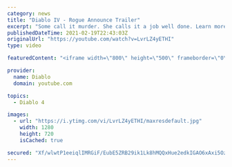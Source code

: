 ```yaml
---
category: news
title: "Diablo IV - Rogue Announce Trailer"
excerpt: "Some call it murder. She calls it a job well done. Learn more at Diablo4.com The Rogue is the newest addition to the Diablo IV campfire, combining range and ..."
publishedDateTime: 2021-02-19T22:43:03Z
originalUrl: "https://youtube.com/watch?v=LvrLZ4yETHI"
type: video

featuredContent: "<iframe width=\"800\" height=\"500\" frameborder=\"0\" src=\"https://www.youtube.com/embed/LvrLZ4yETHI\" allow=\"accelerometer; autoplay; encrypted-media; gyroscope; picture-in-picture\" allowfullscreen></iframe>"

provider:
  name: Diablo
  domain: youtube.com

topics:
  - Diablo 4

images:
  - url: "https://i.ytimg.com/vi/LvrLZ4yETHI/maxresdefault.jpg"
    width: 1280
    height: 720
    isCached: true

secured: "Xf/wlwtP1eeiqlIMRGiF/EubE5ZRB29ik1Lk8hMQQxHue2edkIGAO6xAxi5Oz3caEE0HfqW5cbgG8GDma35Ie1Y7VuV/1s5qgJG9xTpOUy9td1lkKzVHDHr0Kwq1HOCLbUfovoVK3ib5wf9wycsk9cLkzrB01vxnHrsBRXyU7Jv6P3IuLP0GoLW4K3GOvwkdUBlw2sQspOo3B1T3RRu2LiVR6Cl1S7zOpL0r6cS403c3ow/jy7CAuve1uftw0blfQv4wvnBt+ZU1yJBAmn8Gc8n1LukwXZEdCbin7ve/FkHLOyzCOAdx/fCI4aUUJOy+pRnVYmDcBMkcLOmlLjTzB2hbYIoxYYkIIGl2w/4ab5Ib/MxotIFe0bGcWYek9DhgmWSX+dqG5ouOW1RSgGIpwxiVUJZkqWfYFtr3NsXlcmse68UFHvxc403hxVknKl0T;L5VyWFp7wTGYxfTXZNv4tg=="
---
```


